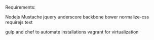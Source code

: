 Requirements:

Nodejs
Mustache
jquery
underscore
backbone
bower
normalize-css
requirejs
text

gulp and chef to automate installations
vagrant for virtualization
